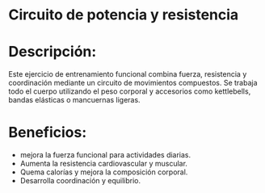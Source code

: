 # Circuito de potencia y resistencia

# Descripción:

Este ejercicio de entrenamiento funcional combina fuerza, resistencia y coordinación mediante un circuito de movimientos compuestos. Se trabaja todo el cuerpo utilizando el peso corporal y accesorios como kettlebells, bandas elásticas o mancuernas ligeras.

# Beneficios:

- mejora la fuerza funcional para actividades diarias.
- Aumenta la resistencia cardiovascular y muscular.
- Quema calorías y mejora la composición corporal.
- Desarrolla coordinación y equilibrio.

